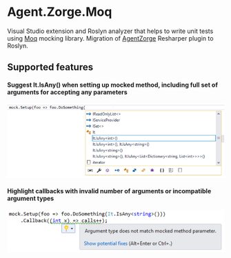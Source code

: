 # Agent.Zorge.Moq

Visual Studio extension and Roslyn analyzer that helps to write unit tests using [Moq](https://github.com/moq/moq4) mocking library. Migration of [AgentZorge](https://github.com/Litee/AgentZorge) Resharper plugin to Roslyn.

## Supported features

#### Suggest It.IsAny() when setting up mocked method, including full set of arguments for accepting any parameters

![](https://github.com/Litee/Agent.Zorge.Moq/blob/master/media/suggest-isany-argument.png)

#### Highlight callbacks with invalid number of arguments or incompatible argument types

![](https://github.com/Litee/Agent.Zorge.Moq/blob/master/media/highlight-incompatible-callbacks.png)
